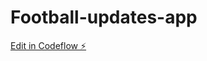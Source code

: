 # Football-updates-app

[Edit in Codeflow ⚡️](https://stackblitz.com/~/github.com/ritu7sahu/Football-updates-app)